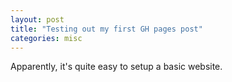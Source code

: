 ```yaml
---
layout: post
title: "Testing out my first GH pages post"
categories: misc
---
```


Apparently, it's quite easy to setup a basic website.
